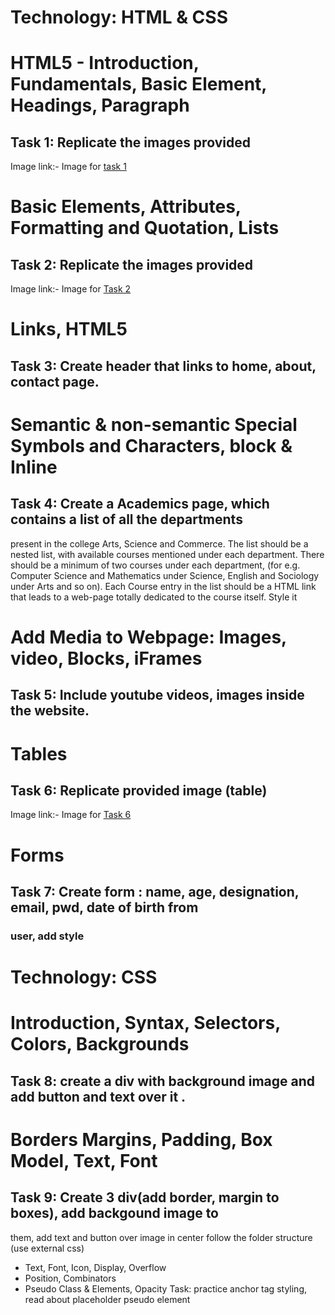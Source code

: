 # Technology: HTML & CSS

 # HTML5 - Introduction, Fundamentals, Basic Element, Headings, Paragraph
## Task 1: Replicate the images provided
Image link:- Image for [task 1](https://drive.google.com/file/d/1qL1FOYvaot2PGakKGCqJ0-zu8XwN2Z9H/view)

 # Basic Elements, Attributes, Formatting and Quotation, Lists
## Task 2: Replicate the images provided
Image link:- Image for [Task 2](https://drive.google.com/file/d/13F5fUXzTymnufZ_9VSM9JIleFQxXzbTm/view)

 # Links, HTML5
## Task 3: Create header that links to home, about, contact page.

# Semantic & non-semantic Special Symbols and Characters, block & Inline
## Task 4: Create a Academics page, which contains a list of all the departments
present in the college Arts, Science and Commerce. The list should be a
nested list, with available courses mentioned under each department. There
should be a minimum of two courses under each department, (for e.g.
Computer Science and Mathematics under Science, English and Sociology
under Arts and so on). Each Course entry in the list should be a HTML link
that leads to a web-page totally dedicated to the course itself. Style it

# Add Media to Webpage: Images, video, Blocks, iFrames
## Task 5: Include youtube videos, images inside the website.

# Tables
## Task 6: Replicate provided image (table)
Image link:- Image for [Task 6](https://drive.google.com/file/d/1RL9tatZRK1sdR3IZdXRwpEuPmKetBaBh/view)

# Forms
## Task 7: Create form : name, age, designation, email, pwd, date of birth from

### user, add style
# Technology: CSS

# Introduction, Syntax, Selectors, Colors, Backgrounds
## Task 8: create a div with background image and add button and text over it .
# Borders Margins, Padding, Box Model, Text, Font

## Task 9: Create 3 div(add border, margin to boxes), add backgound image to
them, add text and button over image in center follow the folder structure
(use external css)
- Text, Font, Icon, Display, Overflow
- Position, Combinators
- Pseudo Class & Elements, Opacity
  Task: practice anchor tag styling, read about placeholder pseudo element











